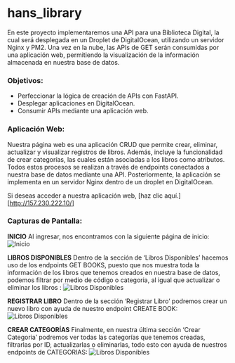 # hans_library
En este proyecto implementaremos una API para una Biblioteca Digital, la cual será desplegada en un Droplet de DigitalOcean, utilizando un servidor Nginx y PM2. Una vez en la nube, las APIs de GET serán consumidas por una aplicación web, permitiendo la visualización de la información almacenada en nuestra base de datos.

### Objetivos:
* Perfeccionar la lógica de creación de APIs con FastAPI.
* Desplegar aplicaciones en DigitalOcean.
* Consumir APIs mediante una aplicación web.

### Aplicación Web:
Nuestra página web es una aplicación CRUD que permite crear, eliminar, actualizar y visualizar registros de libros. Además, incluye la funcionalidad de crear categorías, las cuales están asociadas a los libros como atributos. Todos estos procesos se realizan a través de endpoints conectados a nuestra base de datos mediante una API. Posteriormente, la aplicación se implementa en un servidor Nginx dentro de un droplet en DigitalOcean.

Si deseas acceder a nuestra aplicación web, [haz clic aquí.][http://157.230.222.10/]

### Capturas de Pantalla:
**INICIO**
Al ingresar, nos encontramos con la siguiente página de inicio:
![Inicio](imagenes/img1)

**LIBROS DISPONIBLES**
Dentro de la sección de ‘Libros Disponibles’ hacemos uso de los endpoints GET BOOKS, puesto que nos muestra toda la información de los libros que tenemos creados en nuestra base de datos, podemos filtrar por medio de código o categoria, al igual que actualizar o eliminar los libros :
![Libros Disponibles](imagenes/img2)

**REGISTRAR LIBRO**
Dentro de la sección ‘Registrar Libro’ podremos crear un nuevo libro con ayuda de nuestro endpoint CREATE BOOK:
![Libros Disponibles](imagenes/img3)

**CREAR CATEGORÍAS**
Finalmente, en nuestra última sección ‘Crear Categoria’ podremos ver todas las categorías que tenemos creadas, filtrarlas por ID, actualizarlas o eliminarlas, todo esto con ayuda de nuestros endpoints de CATEGORIAS:
![Libros Disponibles](imagenes/img4)




